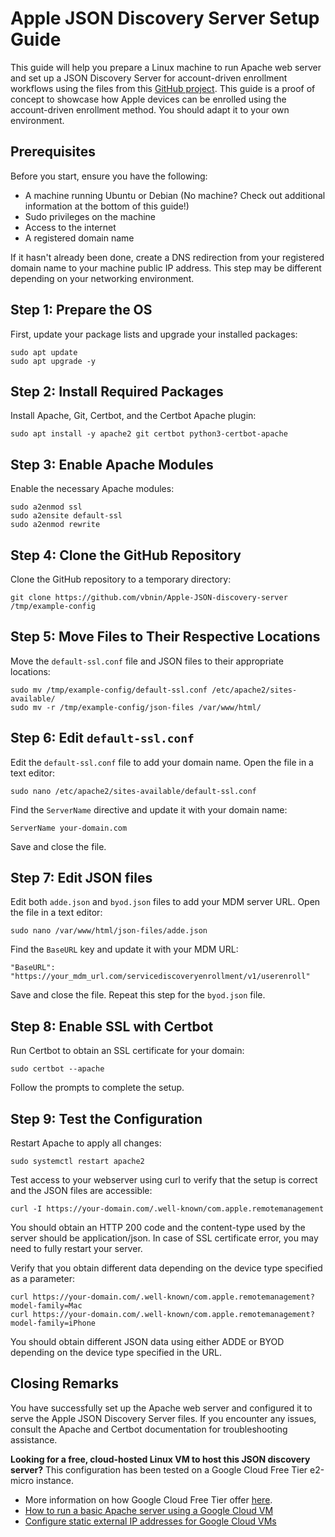 # Apple JSON Discovery Server Setup Guide

This guide will help you prepare a Linux machine to run Apache web server and set up a JSON Discovery Server for account-driven enrollment workflows using the files from this [GitHub project](https://github.com/vbnin/Apple-JSON-discovery-server).
This guide is a proof of concept to showcase how Apple devices can be enrolled using the account-driven enrollment method. You should adapt it to your own environment.

## Prerequisites

Before you start, ensure you have the following:

- A machine running Ubuntu or Debian (No machine? Check out additional information at the bottom of this guide!)
- Sudo privileges on the machine
- Access to the internet
- A registered domain name

If it hasn't already been done, create a DNS redirection from your registered domain name to your machine public IP address. This step may be different depending on your networking environment.



## Step 1: Prepare the OS

First, update your package lists and upgrade your installed packages:

```
sudo apt update
sudo apt upgrade -y
```


## Step 2: Install Required Packages

Install Apache, Git, Certbot, and the Certbot Apache plugin:

```
sudo apt install -y apache2 git certbot python3-certbot-apache
```


## Step 3: Enable Apache Modules

Enable the necessary Apache modules:

```
sudo a2enmod ssl
sudo a2ensite default-ssl
sudo a2enmod rewrite
```


## Step 4: Clone the GitHub Repository

Clone the GitHub repository to a temporary directory:

```
git clone https://github.com/vbnin/Apple-JSON-discovery-server /tmp/example-config
```


## Step 5: Move Files to Their Respective Locations

Move the `default-ssl.conf` file and JSON files to their appropriate locations:

```
sudo mv /tmp/example-config/default-ssl.conf /etc/apache2/sites-available/
sudo mv -r /tmp/example-config/json-files /var/www/html/
```


## Step 6: Edit `default-ssl.conf`

Edit the `default-ssl.conf` file to add your domain name. Open the file in a text editor:

```
sudo nano /etc/apache2/sites-available/default-ssl.conf
```

Find the `ServerName` directive and update it with your domain name:

```
ServerName your-domain.com
```

Save and close the file.


## Step 7: Edit JSON files

Edit both `adde.json` and `byod.json` files to add your MDM server URL. Open the file in a text editor:

```
sudo nano /var/www/html/json-files/adde.json
```

Find the `BaseURL` key and update it with your MDM URL:

```
"BaseURL": "https://your_mdm_url.com/servicediscoveryenrollment/v1/userenroll"
```

Save and close the file. Repeat this step for the `byod.json` file.


## Step 8: Enable SSL with Certbot

Run Certbot to obtain an SSL certificate for your domain:

```
sudo certbot --apache
```

Follow the prompts to complete the setup.


## Step 9: Test the Configuration

Restart Apache to apply all changes:

```
sudo systemctl restart apache2
```

Test access to your webserver using curl to verify that the setup is correct and the JSON files are accessible:

```
curl -I https://your-domain.com/.well-known/com.apple.remotemanagement
```

You should obtain an HTTP 200 code and the content-type used by the server should be application/json.
In case of SSL certificate error, you may need to fully restart your server.

Verify that you obtain different data depending on the device type specified as a parameter:

```
curl https://your-domain.com/.well-known/com.apple.remotemanagement?model-family=Mac
curl https://your-domain.com/.well-known/com.apple.remotemanagement?model-family=iPhone
```

You should obtain different JSON data using either ADDE or BYOD depending on the device type specified in the URL.

## Closing Remarks

You have successfully set up the Apache web server and configured it to serve the Apple JSON Discovery Server files. If you encounter any issues, consult the Apache and Certbot documentation for troubleshooting assistance.

**Looking for a free, cloud-hosted Linux VM to host this JSON discovery server?** This configuration has been tested on a Google Cloud Free Tier e2-micro instance. 

 - More information on how Google Cloud Free Tier offer [here](https://cloud.google.com/free/docs/free-cloud-features#compute).
 - [How to run a basic Apache server using a Google Cloud VM](https://cloud.google.com/compute/docs/tutorials/basic-webserver-apache)
 - [Configure static external IP addresses for Google Cloud VMs](https://cloud.google.com/compute/docs/ip-addresses/configure-static-external-ip-address#configure)
